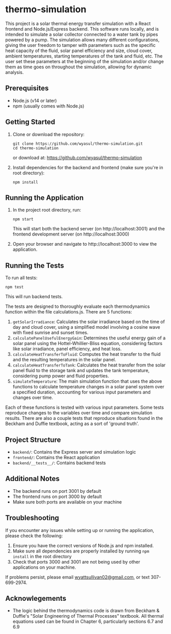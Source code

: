 # thermo-simulation

This project is a solar thermal energy transfer simulation with a React frontend and Node.js/Express backend. This software runs locally, and is intended to simulate a solar collector connected to a water tank by pipes powered by a pump. The simulation allows many different configurations, giving the user freedom to tamper with parameters such as the specific heat capacity of the fluid, solar panel efficiency and size, cloud cover, ambient temperatures, starting temperatures of the tank and fluid, etc. The user set these parameters at the beginning of the simulation and/or change them as time goes on throughout the simulation, allowing for dynamic analysis. 

## Prerequisites

- Node.js (v14 or later)
- npm (usually comes with Node.js)

## Getting Started

1. Clone or download the repository:
   ```
   git clone https://github.com/wyasul/thermo-simulation.git
   cd thermo-simulation
   ```
   or download at: https://github.com/wyasul/thermo-simulation

2. Install dependencies for the backend and frontend (make sure you're in root directory):
   ```
   npm install
   ```

## Running the Application

1. In the project root directory, run:
   ```
   npm start
   ```
   This will start both the backend server (on http://localhost:3001) and the frontend development server (on http://localhost:3000)

2. Open your browser and navigate to http://localhost:3000 to view the application.

## Running the Tests

To run all tests:
```
npm test
```
This will run backend tests. 

The tests are designed to thoroughly evaluate each thermodynamics function within the file calculations.js. There are 5 functions:

1. `getSolarIrradiance`: Calculates the solar irradiance based on the time of day and cloud cover, using a simplified model involving a cosine wave with fixed sunrise and sunset times.
2. `calculatePanelUsefulEnergyGain`: Determines the useful energy gain of a solar panel using the Hottel-Whillier-Bliss equation, considering factors like solar irradiance, panel efficiency, and heat loss.
3. `calculateHeatTransferToFluid`: Computes the heat transfer to the fluid and the resulting temperatures in the solar panel.
4. `calculateHeatTransferToTank`: Calculates the heat transfer from the solar panel fluid to the storage tank and updates the tank temperature, considering pump power and fluid properties.
5. `simulateTemperature`: The main simulation function that uses the above functions to calculate temperature changes in a solar panel system over a specified duration, accounting for various input parameters and changes over time.

Each of these functions is tested with various input parameters. Some tests reproduce changes to the variables over time and compare simulation results. There are also a couple 
tests that reproduce situations found in the Beckham and Duffie textbook, acting as a sort of 'ground truth'.

## Project Structure

- `backend/`: Contains the Express server and simulation logic
- `frontend/`: Contains the React application
- `backend/__tests__/`: Contains backend tests

## Additional Notes

- The backend runs on port 3001 by default
- The frontend runs on port 3000 by default
- Make sure both ports are available on your machine

## Troubleshooting

If you encounter any issues while setting up or running the application, please check the following:

1. Ensure you have the correct versions of Node.js and npm installed.
2. Make sure all dependencies are properly installed by running `npm install` in the root directory
3. Check that ports 3000 and 3001 are not being used by other applications on your machine.

If problems persist, please email wyattsullivan02@gmail.com, or text 307-699-2974.

## Acknowlegements

* The logic behind the thermodynamics code is drawn from Beckham & Duffie's "Solar Engineering of Thermal Processes" textbook. All thermal equations used can be found in Chapter 6, particularly sections 6.7 and 6.9